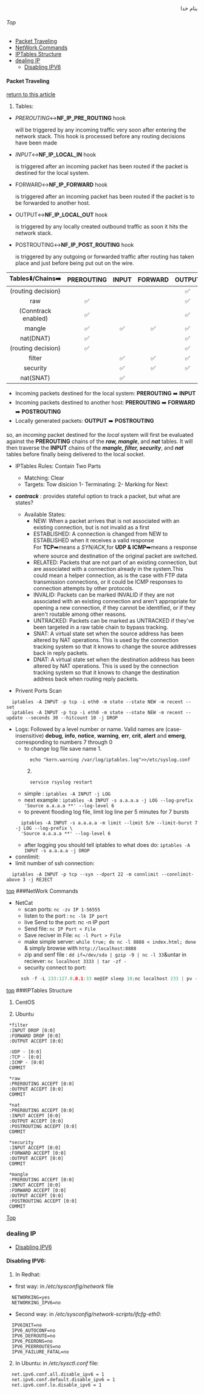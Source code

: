 <div dir="rtl">بنام خدا</div>

###### Top

- [Packet Traveling](#packet-traveling)
- [NetWork Commands](#network-commands)
- [IPTables Structure](#iptables-structure)
- [dealing IP](#dealing-ip)
  - [Disabling IPV6](#disabling-ipv6)
  
  
#### Packet Traveling
[return to this article](https://www.digitalocean.com/community/tutorials/a-deep-dive-into-iptables-and-netfilter-architecture)

1. Tables:
 - *PREROUTING*:left_right_arrow:**NF_IP_PRE_ROUTING** hook
   
   will be triggered by any incoming traffic very soon after entering the network stack. This hook is processed before any routing decisions have been made
 - *INPUT*:left_right_arrow:**NF_IP_LOCAL_IN** hook
   
   is triggered after an incoming packet has been routed if the packet is destined for the local system.
 - FORWARD:left_right_arrow:**NF_IP_FORWARD** hook
    
    is triggered after an incoming packet has been routed if the packet is to be forwarded to another host.
 - OUTPUT:left_right_arrow:**NF_IP_LOCAL_OUT** hook
    
    is triggered by any locally created outbound traffic as soon it hits the network stack.
 - POSTROUTING:left_right_arrow:**NF_IP_POST_ROUTING** hook
    
    is triggered by any outgoing or forwarded traffic after routing has taken place and just before being put out on the wire.

Tables:arrow_down:/Chains:arrow_right:|**PREROUTING**|**INPUT**|**FORWARD**|**OUTPUT**|**POSTROUTING**
:---:|:---:|:---:|:---:|:---:|:---:|
(routing decision)||||:white_check_mark:||
raw|:white_check_mark:|||:white_check_mark:||
(Conntrack enabled)|:white_check_mark:|||:white_check_mark:||
mangle|:white_check_mark:|:white_check_mark:|:white_check_mark:|:white_check_mark:|:white_check_mark:|
nat(DNAT)|:white_check_mark:|||:white_check_mark:||
(routing decision)|:white_check_mark:|||:white_check_mark:||
filter||:white_check_mark:|:white_check_mark:|:white_check_mark:||
security||:white_check_mark:|:white_check_mark:|:white_check_mark:||
nat(SNAT)||:white_check_mark:|||:white_check_mark:|
  - Incoming packets destined for the local system: **PREROUTING** :arrow_right: **INPUT**
  - Incoming packets destined to another host: **PREROUTING** :arrow_right: **FORWARD** :arrow_right: **POSTROUTING**
  - Locally generated packets: **OUTPUT** :arrow_right: **POSTROUTING**

   so, an _incoming_ packet destined for the _local_ system will first be evaluated against the **PREROUTING** chains of the **_raw, mangle_**, and **_nat_** tables. It will then traverse the **INPUT** chains of the **_mangle, filter, security_**, and **_nat_** tables before finally being delivered to the local socket.  
- IPTables Rules: Contain Two Parts
  * Matching: Clear
  * Targets: Tow disicion
      1- Terminating:
      2- Marking for Next:
- _**contrack**_ : provides stateful option to track a packet, but what are states?
  * Available States:
      - NEW: When a packet arrives that is not associated with an existing connection, but is not invalid as a first
      - ESTABLISHED: A connection is changed from NEW to ESTABLISHED when it receives a valid response  
      For **TCP**:arrow_right:means a _SYN/ACK_,for **UDP & ICMP**:arrow_right:means a response where source and destination of the original packet are switched.
      - RELATED: Packets that are not part of an existing connection, but are associated with a connection already in the system.This could mean a helper connection, as is the case with FTP data transmission connections, or it could be ICMP responses to connection attempts by other protocols.
      - INVALID: Packets can be marked INVALID if they are not associated with an existing connection and aren't appropriate for opening a new connection, if they cannot be identified, or if they aren't routable among other reasons.
      - UNTRACKED: Packets can be marked as UNTRACKED if they've been targeted in a raw table chain to bypass tracking.
      - SNAT: A virtual state set when the source address has been altered by NAT operations. This is used by the connection tracking system so that it knows to change the source addresses back in reply packets.
      - DNAT: A virtual state set when the destination address has been altered by NAT operations. This is used by the connection tracking system so that it knows to change the destination address back when routing reply packets.



- Privent Ports Scan
```vim
  iptables -A INPUT -p tcp -i eth0 -m state --state NEW -m recent --set
  iptables -A INPUT -p tcp -i eth0 -m state --state NEW -m recent --update --seconds 30 --hitcount 10 -j DROP
```
- Logs: Followed by a level number or name. Valid names are (case-insensitive) __debug__, __info__, __notice__, __warning__, __err__,
        __crit__, __alert__ and __emerg__, corresponding to numbers 7 through 0
  - to change log file save name 
    1. 
    ```vim
      echo "kern.warning /var/log/iptables.log">>/etc/syslog.conf
    ```
    2. 
    ```vim
      service rsyslog restart
    ```
  - simple : `iptables -A INPUT -j LOG`
  - next example : `iptables -A INPUT -s a.a.a.a -j LOG --log-prefix 'Source a.a.a.a **' --log-level 6`
  - to prevent flooding log file, limit log line per 5 minutes for 7 bursts
  ```vim
    iptables -A INPUT -s a.a.a.a -m limit --limit 5/m --limit-burst 7 -j LOG --log-prefix \
    'Source a.a.a.a **' --log-level 6
  ```
  - after logging you should tell iptables to what does do: `iptables -A INPUT -s a.a.a.a -j DROP`
 - connlimit:
  - limit number of ssh connection:
  ```vim
    iptables -A INPUT -p tcp --syn --dport 22 -m connlimit --connlimit-above 3 -j REJECT
  ```
[top](#top)
###NetWork Commands
- NetCat
  - scan ports: `nc -zv IP 1-56555`
  - listen to the port : `nc -lk IP port`
  - live Send to the port: nc -n IP port
  - Send file: `nc IP Port < File`
  - Save reciver in File: `nc -l Port > File`
  - make simple server: `while true; do nc -l 8888 < index.html; done` & simply browse with `http://localhost:8888`
  - zip and senf file : `dd if=/dev/sda | gzip -9 | nc -l 33`&untar in reciever: `nc localhost 3333 | tar -zf -`
  - security connect to port: 
  ```go
    ssh -f -L 233:127.0.0.1:33 me@IP sleep 10;nc localhost 233 | pv -b > backup.iso
  ```

[top](#top)
###IPTables Structure
1. CentOS

2. Ubuntu
```vim
 *filter
 :INPUT DROP [0:0]
 :FORWARD DROP [0:0]
 :OUTPUT ACCEPT [0:0]

 :UDP - [0:0]
 :TCP - [0:0]
 :ICMP - [0:0]
 COMMIT

 *raw
 :PREROUTING ACCEPT [0:0]
 :OUTPUT ACCEPT [0:0]
 COMMIT

 *nat
 :PREROUTING ACCEPT [0:0]
 :INPUT ACCEPT [0:0]
 :OUTPUT ACCEPT [0:0]
 :POSTROUTING ACCEPT [0:0]
 COMMIT

 *security
 :INPUT ACCEPT [0:0]
 :FORWARD ACCEPT [0:0]
 :OUTPUT ACCEPT [0:0]
 COMMIT

 *mangle
 :PREROUTING ACCEPT [0:0]
 :INPUT ACCEPT [0:0]
 :FORWARD ACCEPT [0:0]
 :OUTPUT ACCEPT [0:0]
 :POSTROUTING ACCEPT [0:0]
 COMMIT
```
[Top](#top)

### dealing IP
  - [Disabling IPV6](#disabling-ipv6)

#### Disabling IPV6:
 1. In Redhat:
   - first way: in _/etc/sysconfig/network_ file
   ```vim
     NETWORKING=yes
     NETWORKING_IPV6=no
   ```
   - Second way: in _/etc/sysconfig/network-scripts/ifcfg-eth0_:
   ```vim
     IPV6INIT=no
     IPV6_AUTOCONF=no
     IPV6_DEFROUTE=no
     IPV6_PEERDNS=no
     IPV6_PEERROUTES=no
     IPV6_FAILURE_FATAL=no
   ```
  2. In Ubuntu: in _/etc/sysctl.conf_ file:
  ```vim
    net.ipv6.conf.all.disable_ipv6 = 1
    net.ipv6.conf.default.disable_ipv6 = 1
    net.ipv6.conf.lo.disable_ipv6 = 1
  ```


<div dir="rtl"></div>
<div dir="rtl"></div>
<div dir="rtl"></div>
<div dir="rtl"></div>
<div dir="rtl"></div>
<div dir="rtl"></div>
